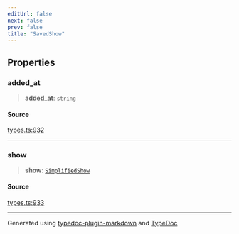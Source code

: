 ```yaml
---
editUrl: false
next: false
prev: false
title: "SavedShow"
---
```


## Properties

### added\_at

> **added\_at**: `string`

#### Source

[types.ts:932](https://github.com/fostertheweb/spotify-web-sdk/blob/b2835c1/src/types.ts#L932)

***

### show

> **show**: [`SimplifiedShow`](/api/interfaces/simplifiedshow/)

#### Source

[types.ts:933](https://github.com/fostertheweb/spotify-web-sdk/blob/b2835c1/src/types.ts#L933)

***

Generated using [typedoc-plugin-markdown](https://www.npmjs.com/package/typedoc-plugin-markdown) and [TypeDoc](https://typedoc.org/)
